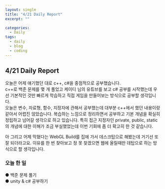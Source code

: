 ```yaml
---
layout: single
title: "4/21 Daily Report"
excerpt: ""

categories:
  - Daily
tags:
  - daily
  - blog
  - coding
---
```


## 4/21 Daily Report

오늘은 어제 얘기했던 대로 c++, c#을 중점적으로 공부했습니다.  
c++로 백준 문제를 몇 개 풀었고 케이디 님의 유튜브를 보고 c# 공부를 시작했는데 우선 기본적인 것만 빠르게 학습하고 직접 게임을 만들어보는 방식으로 공부할 생각입니다.  
오늘은 변수, 자료형, 함수, 지정자에 관해서 공부했는데 대부분 c++에서 했던 내용이랑 같아서 어렵진 않았습니다. 복습하는 느낌으로 정리하면서 공부하고 기본 개념을 확실히 정립하고 넘어갈 생각으로 하고 있습니다.
특히 접근 지정자인 private, public, static의 개념에 대한 이해가 조금 부실했었는데 이번 기회에 좀 더 확고히 한 것 같습니다.  

아 그리고 어제 막혔다는 WebGL Build를 집에 가서 데스크탑으로 해봤는데 거기선 또 잘 되더라고요. 이유를 한 번 찾아보고 정 못 찾겠으면 웹에 올릴때만 데탑으로 하는 방식으로 할 생각입니다.  

### 오늘 한 일   
● 백준 문제 풀기  
● unity & c# 공부하기